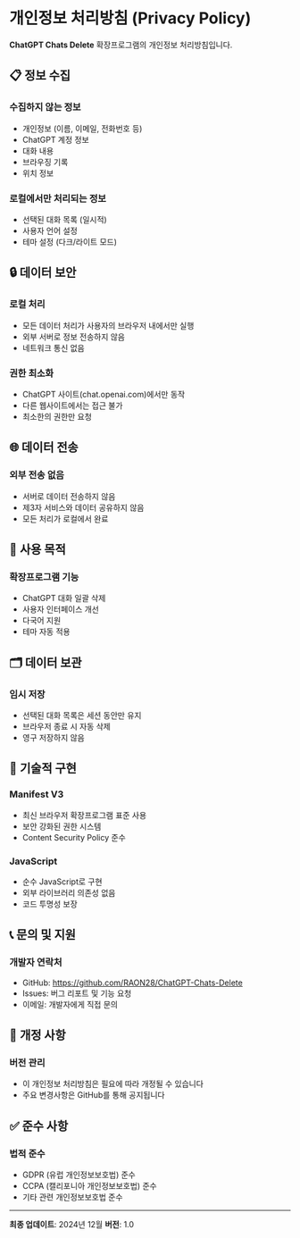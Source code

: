 # 개인정보 처리방침 (Privacy Policy)

**ChatGPT Chats Delete** 확장프로그램의 개인정보 처리방침입니다.

## 📋 정보 수집

### **수집하지 않는 정보**
- 개인정보 (이름, 이메일, 전화번호 등)
- ChatGPT 계정 정보
- 대화 내용
- 브라우징 기록
- 위치 정보

### **로컬에서만 처리되는 정보**
- 선택된 대화 목록 (일시적)
- 사용자 언어 설정
- 테마 설정 (다크/라이트 모드)

## 🔒 데이터 보안

### **로컬 처리**
- 모든 데이터 처리가 사용자의 브라우저 내에서만 실행
- 외부 서버로 정보 전송하지 않음
- 네트워크 통신 없음

### **권한 최소화**
- ChatGPT 사이트(chat.openai.com)에서만 동작
- 다른 웹사이트에서는 접근 불가
- 최소한의 권한만 요청

## 🌐 데이터 전송

### **외부 전송 없음**
- 서버로 데이터 전송하지 않음
- 제3자 서비스와 데이터 공유하지 않음
- 모든 처리가 로컬에서 완료

## 📱 사용 목적

### **확장프로그램 기능**
- ChatGPT 대화 일괄 삭제
- 사용자 인터페이스 개선
- 다국어 지원
- 테마 자동 적용

## 🗂️ 데이터 보관

### **임시 저장**
- 선택된 대화 목록은 세션 동안만 유지
- 브라우저 종료 시 자동 삭제
- 영구 저장하지 않음

## 🔧 기술적 구현

### **Manifest V3**
- 최신 브라우저 확장프로그램 표준 사용
- 보안 강화된 권한 시스템
- Content Security Policy 준수

### **JavaScript**
- 순수 JavaScript로 구현
- 외부 라이브러리 의존성 없음
- 코드 투명성 보장

## 📞 문의 및 지원

### **개발자 연락처**
- GitHub: https://github.com/RAON28/ChatGPT-Chats-Delete
- Issues: 버그 리포트 및 기능 요청
- 이메일: 개발자에게 직접 문의

## 📅 개정 사항

### **버전 관리**
- 이 개인정보 처리방침은 필요에 따라 개정될 수 있습니다
- 주요 변경사항은 GitHub를 통해 공지됩니다

## ✅ 준수 사항

### **법적 준수**
- GDPR (유럽 개인정보보호법) 준수
- CCPA (캘리포니아 개인정보보호법) 준수
- 기타 관련 개인정보보호법 준수

---

**최종 업데이트**: 2024년 12월
**버전**: 1.0 